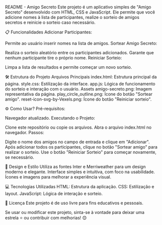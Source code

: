 README - Amigo Secreto
Este projeto é um aplicativo simples de "Amigo Secreto" desenvolvido com HTML, CSS e JavaScript. Ele permite que você adicione nomes à lista de participantes, realize o sorteio de amigos secretos e reinicie o sorteio caso necessário.

📋 Funcionalidades
Adicionar Participantes:

Permite ao usuário inserir nomes na lista de amigos.
Sortear Amigo Secreto:

Realiza o sorteio aleatório entre os participantes adicionados.
Garante que nenhum participante tire o próprio nome.
Reiniciar Sorteio:

Limpa a lista de resultados e permite começar um novo sorteio.

🛠️ Estrutura do Projeto
Arquivos Principais
index.html: Estrutura principal da página.
style.css: Estilização da interface.
app.js: Lógica de funcionamento do sorteio e interação com o usuário.
Assets
amigo-secreto.png: Imagem representativa da página.
play_circle_outline.png: Ícone do botão "Sortear amigo".
reset-icon-svg-by-Vexels.png: Ícone do botão "Reiniciar sorteio".

⚙️ Como Usar?
Pré-requisitos:

Navegador atualizado.
Executando o Projeto:

Clone este repositório ou copie os arquivos.
Abra o arquivo index.html no navegador.
Passos:

Digite o nome dos amigos no campo de entrada e clique em "Adicionar".
Após adicionar todos os participantes, clique no botão "Sortear amigo" para realizar o sorteio.
Use o botão "Reiniciar Sorteio" para começar novamente, se necessário.

🌟 Design e Estilo
Utiliza as fontes Inter e Merriweather para um design moderno e elegante.
Interface simples e intuitiva, com foco na usabilidade.
Ícones e imagens para melhorar a experiência visual.

💻 Tecnologias Utilizadas
HTML: Estrutura da aplicação.
CSS: Estilização e layout.
JavaScript: Lógica de interação e sorteio.

📜 Licença
Este projeto é de uso livre para fins educativos e pessoais.

Se usar ou modificar este projeto, sinta-se à vontade para deixar uma estrela ⭐ ou contribuir com melhorias! 😊